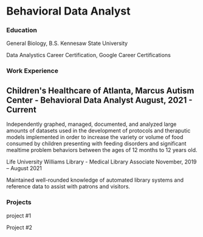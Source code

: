 # Behavioral Data Analyst 

### Education 
General Biology, B.S. Kennesaw State University 

Data Analystics Career Certification, Google Career Certifications

### Work Experience 

Children's Healthcare of Atlanta, Marcus Autism Center - Behavioral Data Analyst
August, 2021 - Current
-
Independently graphed, managed, documented, and analyzed large amounts of datasets used in the development of protocols and theraputic models implemented in order to increase the variety or volume of food consumed by children presenting with feeding disorders and significant mealtime problem behaviors between the ages of 12 months to 12 years old.

Life University Williams Library - Medical Library Associate 
November, 2019 – August 2021

Maintained well-rounded knowledge of automated library systems and
reference data to assist with patrons and visitors.


### Projects 
project #1

Project #2
